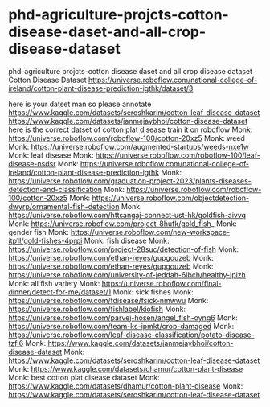# phd-agriculture-projcts-cotton-disease-daset-and-all-crop-disease-dataset
phd-agriculture projcts-cotton disease daset and all crop disease dataset
Cotton Disease Dataset
https://universe.roboflow.com/national-college-of-ireland/cotton-plant-disease-prediction-igthk/dataset/3


 here is your datset man so please annotate https://www.kaggle.com/datasets/seroshkarim/cotton-leaf-disease-dataset
 https://www.kaggle.com/datasets/janmejaybhoi/cotton-disease-dataset
 here is the correct datset of cotton plat disease train it on roboflow
 Monk: https://universe.roboflow.com/roboflow-100/cotton-20xz5
 Monk: weed
 Monk: https://universe.roboflow.com/augmented-startups/weeds-nxe1w
 Monk: leaf disease
 Monk: https://universe.roboflow.com/roboflow-100/leaf-disease-nsdsr
 Monk: https://universe.roboflow.com/national-college-of-ireland/cotton-plant-disease-prediction-igthk
 Monk: https://universe.roboflow.com/graduation-project-2023/plants-diseases-detection-and-classification
 Monk: https://universe.roboflow.com/roboflow-100/cotton-20xz5
 Monk: https://universe.roboflow.com/objectdetection-dwyrp/ornamental-fish-detection
 Monk: https://universe.roboflow.com/httsangaj-connect-ust-hk/goldfish-aivvq
 Monk: https://universe.roboflow.com/project-8hufk/gold_fish_
 Monk: gender fish
 Monk: https://universe.roboflow.com/new-workspace-itp1l/gold-fishes-4prpi
 Monk: fish disease
 Monk: https://universe.roboflow.com/project-28suc/detection-of-fish
 Monk: https://universe.roboflow.com/ethan-reyes/gupgouzeb
 Monk: https://universe.roboflow.com/ethan-reyes/gupgouzeb
 Monk: https://universe.roboflow.com/university-of-jeddah-6ibch/healthy-ipizh
 Monk: all fish variety
 Monk: https://universe.roboflow.com/final-dinner/detect-for-me/dataset/1
 Monk: sick fishes
 Monk: https://universe.roboflow.com/fdisease/fsick-nmwwu
 Monk: https://universe.roboflow.com/fishlabel/kiofish
 Monk: https://universe.roboflow.com/parvej-hosen/angel_fish-oyng6
 Monk: https://universe.roboflow.com/team-ks-ipmkt/crop-damaged
 Monk: https://universe.roboflow.com/leaf-disease-classification/potato-disease-tzfi6
 Monk: https://www.kaggle.com/datasets/janmejaybhoi/cotton-disease-dataset
 Monk: https://www.kaggle.com/datasets/seroshkarim/cotton-leaf-disease-dataset
 Monk: https://www.kaggle.com/datasets/dhamur/cotton-plant-disease
Monk: best cotton plat disease dataset
Monk: https://www.kaggle.com/datasets/dhamur/cotton-plant-disease
 Monk: https://www.kaggle.com/datasets/seroshkarim/cotton-leaf-disease-dataset 

